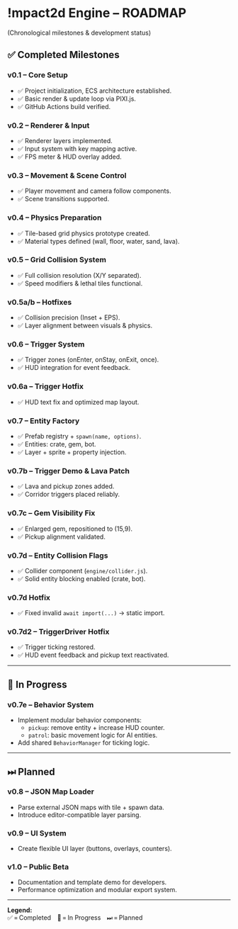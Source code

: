 # !mpact2d Engine – ROADMAP
(Chronological milestones & development status)

## ✅ Completed Milestones

### v0.1 – Core Setup
- ✅ Project initialization, ECS architecture established.
- ✅ Basic render & update loop via PIXI.js.
- ✅ GitHub Actions build verified.

### v0.2 – Renderer & Input
- ✅ Renderer layers implemented.
- ✅ Input system with key mapping active.
- ✅ FPS meter & HUD overlay added.

### v0.3 – Movement & Scene Control
- ✅ Player movement and camera follow components.
- ✅ Scene transitions supported.

### v0.4 – Physics Preparation
- ✅ Tile-based grid physics prototype created.
- ✅ Material types defined (wall, floor, water, sand, lava).

### v0.5 – Grid Collision System
- ✅ Full collision resolution (X/Y separated).
- ✅ Speed modifiers & lethal tiles functional.

### v0.5a/b – Hotfixes
- ✅ Collision precision (Inset + EPS).
- ✅ Layer alignment between visuals & physics.

### v0.6 – Trigger System
- ✅ Trigger zones (onEnter, onStay, onExit, once).
- ✅ HUD integration for event feedback.

### v0.6a – Trigger Hotfix
- ✅ HUD text fix and optimized map layout.

### v0.7 – Entity Factory
- ✅ Prefab registry + `spawn(name, options)`.
- ✅ Entities: crate, gem, bot.
- ✅ Layer + sprite + property injection.

### v0.7b – Trigger Demo & Lava Patch
- ✅ Lava and pickup zones added.
- ✅ Corridor triggers placed reliably.

### v0.7c – Gem Visibility Fix
- ✅ Enlarged gem, repositioned to (15,9).
- ✅ Pickup alignment validated.

### v0.7d – Entity Collision Flags
- ✅ Collider component (`engine/collider.js`).
- ✅ Solid entity blocking enabled (crate, bot).

### v0.7d Hotfix
- ✅ Fixed invalid `await import(...)` → static import.

### v0.7d2 – TriggerDriver Hotfix
- ✅ Trigger ticking restored.
- ✅ HUD event feedback and pickup text reactivated.

---

## 🔄 In Progress
### v0.7e – Behavior System
- Implement modular behavior components:
  - `pickup`: remove entity + increase HUD counter.
  - `patrol`: basic movement logic for AI entities.
- Add shared `BehaviorManager` for ticking logic.

---

## ⏭ Planned
### v0.8 – JSON Map Loader
- Parse external JSON maps with tile + spawn data.
- Introduce editor-compatible layer parsing.

### v0.9 – UI System
- Create flexible UI layer (buttons, overlays, counters).

### v1.0 – Public Beta
- Documentation and template demo for developers.
- Performance optimization and modular export system.

---
**Legend:**  
✅ = Completed 🔄 = In Progress ⏭ = Planned
